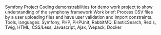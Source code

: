 Symfony Project
Coding demonstrabilities for demo work project to show understanding of the symphony framework 
Work brief: Process CSV files by a user uploading files and have user validation and import constraints.
Tools, languages: Symfony, PHP, PHPUnit, RabbitMQ, ElasticSearch, Redis, Twig, HTML, CSS/Less, Javascript, Ajax, Wepack, Docker
